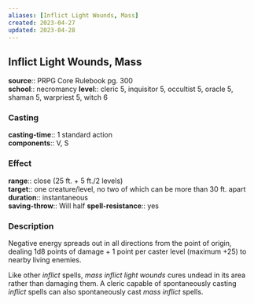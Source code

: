 ```yaml
---
aliases: [Inflict Light Wounds, Mass]
created: 2023-04-27
updated: 2023-04-28
---
```


## Inflict Light Wounds, Mass

**source**:: PRPG Core Rulebook pg. 300  
**school**:: necromancy
**level**:: cleric 5, inquisitor 5, occultist 5, oracle 5, shaman 5, warpriest 5, witch 6

### Casting

**casting-time**:: 1 standard action  
**components**:: V, S

### Effect

**range**:: close (25 ft. + 5 ft./2 levels)  
**target**:: one creature/level, no two of which can be more than 30 ft. apart  
**duration**:: instantaneous  
**saving-throw**:: Will half
**spell-resistance**:: yes

### Description

Negative energy spreads out in all directions from the point of origin, dealing 1d8 points of damage + 1 point per caster level (maximum +25) to nearby living enemies.  
  
Like other *inflict* spells, *mass inflict light wounds* cures undead in its area rather than damaging them. A cleric capable of spontaneously casting *inflict* spells can also spontaneously cast *mass inflict* spells.
